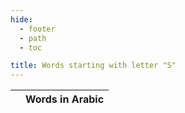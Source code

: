 ```yaml
---
hide:
  - footer
  - path
  - toc

title: Words starting with letter "S"
---
```


|  | Words in Arabic |
| ---- | ---- |
